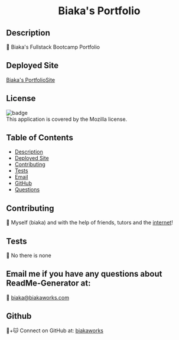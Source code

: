 <h1 align="center">Biaka's Portfolio</h1>



## Description
📖 Biaka's Fullstack Bootcamp Portfolio

## Deployed Site
[Biaka's PortfolioSite](https://biakaworks.github.io/Responsive-Portfolio/)

## License
![badge](https://img.shields.io/badge/license-Mozilla-brightgreen)
<br />
This application is covered by the Mozilla license. 

## Table of Contents
- [Description](#description)
- [Deployed Site](deployedsite)
- [Contributing](#contributing)
- [Tests](#tests)
- [Email](#email)
- [GitHub](#gitHub)
- [Questions](#questions)

## Contributing
🤝 Myself (biaka) and with the help of friends, tutors and the [internet](https://www.w3schools.com/)!

## Tests
🔬 No there is none

## Email me if you have any questions about ReadMe-Generator at:
📧 biaka@biakaworks.com

## Github
🐙+🐱 Connect on GitHub at: [biakaworks](https://github.com/biakaworks)